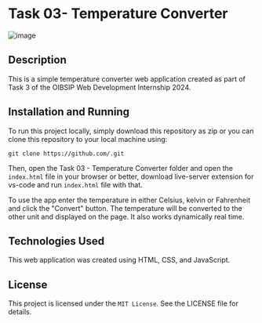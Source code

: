 # Task 03- Temperature Converter

![image]()

## Description

This is a simple temperature converter web application created as part of Task 3 of the OIBSIP Web Development Internship 2024.

## Installation and Running

To run this project locally, simply  download this repository as zip or you can clone this repository to your local machine using:

```
git clone https://github.com/.git
```

Then, open the Task 03 - Temperature Converter folder and open the `index.html` file in your browser or better,
download live-server extension for  vs-code and run `index.html` file with that.

To use the app enter the temperature in either Celsius, kelvin or Fahrenheit and click the "Convert" button. The temperature will be converted to the other unit and displayed on the page. It also works dynamically real time.

## Technologies Used

This web application was created using HTML, CSS, and JavaScript.

## License

This project is licensed under the `MIT License`. See the LICENSE file for details.
